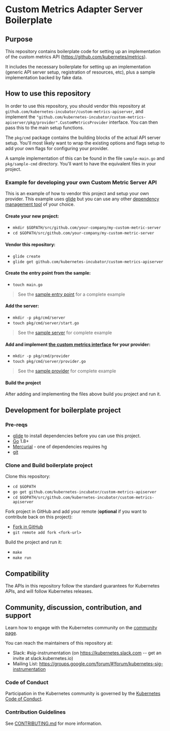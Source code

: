 # Custom Metrics Adapter Server Boilerplate

## Purpose

This repository contains boilerplate code for setting up an implementation
of the custom metrics API (https://github.com/kubernetes/metrics).

It includes the necessary boilerplate for setting up an implementation
(generic API server setup, registration of resources, etc), plus a sample
implementation backed by fake data.

## How to use this repository

In order to use this repository, you should vendor this repository at
`github.com/kubernetes-incubator/custom-metrics-apiserver`, and implement the
`"github.com/kubernetes-incubator/custom-metrics-apiserver/pkg/provider".CustomMetricsProvider`
interface.  You can then pass this to the main setup functions.

The `pkg/cmd` package contains the building blocks of the actual API
server setup.  You'll most likely want to wrap the existing options and
flags setup to add your own flags for configuring your provider.

A sample implementation of this can be found in the file `sample-main.go`
and `pkg/sample-cmd` directory.  You'll want to have the equivalent files
in your project.

### Example for developing your own Custom Metric Server API
This is an example of how to vendor this project and setup your own provider.  This example uses [glide](https://github.com/Masterminds/glide) but you can use any other [dependency management tool](https://github.com/golang/go/wiki/PackageManagementTools) of your choice.

#### Create your new project:

- `mkdir $GOPATH/src/github.com/your-company/my-custom-metric-server`
- `cd $GOPATH/src/github.com/your-company/my-custom-metric-server`

#### Vendor this repository:

- `glide create`
- `glide get github.com/kubernetes-incubator/custom-metrics-apiserver`

#### Create the entry point from the sample:

- `touch main.go` 

> See the [sample entry point](https://github.com/kubernetes-incubator/custom-metrics-apiserver/blob/master/sample-main.go) for a complete example

#### Add the server:

- `mkdir -p pkg/cmd/server`
- `touch pkg/cmd/server/start.go` 

> See the [sample server](https://github.com/kubernetes-incubator/custom-metrics-apiserver/blob/master/pkg/sample-cmd/server/start.go) for complete example

#### Add and implement [the custom metrics interface](https://github.com/kubernetes-incubator/custom-metrics-apiserver/blob/d8f23423aa1d0ff2bc9656da863d721725b3c68a/pkg/provider/interfaces.go#L84) for your provider:

- `mkdir -p pkg/cmd/provider`
- `touch pkg/cmd/server/provider.go` 

> See the [sample provider](https://github.com/kubernetes-incubator/custom-metrics-apiserver/blob/master/pkg/sample-cmd/provider/provider.go) for complete example

#### Build the project
After adding and implementing the files above build you project and run it.

## Development for boilerplate project

### Pre-reqs

- [glide](https://github.com/Masterminds/glide#install) to install dependencies before you can use this project.
- [Go](https://golang.org/doc/install) 1.8+ 
- [Mercurial](https://www.mercurial-scm.org/downloads) - one of dependencies requires hg
- [git](https://git-scm.com/downloads)

### Clone and Build boilerplate project

Clone this repository:
- `cd $GOPATH` 
- `go get github.com/kubernetes-incubator/custom-metrics-apiserver`
- `cd $GOPATH/src/github.com/kubernetes-incubator/custom-metrics-apiserver`

Fork project in GitHub and add your remote (**optional** if you want to contribute back on this project):
- [Fork in GitHub](https://help.github.com/articles/fork-a-repo/)
- `git remote add fork <fork-url>`

Build the project and run it:
- `make`
- `make run`

## Compatibility

The APIs in this repository follow the standard guarantees for Kubernetes
APIs, and will follow Kubernetes releases.

## Community, discussion, contribution, and support

Learn how to engage with the Kubernetes community on the [community
page](http://kubernetes.io/community/).

You can reach the maintainers of this repository at:

- Slack: #sig-instrumentation (on https://kubernetes.slack.com -- get an
  invite at slack.kubernetes.io)
- Mailing List:
  https://groups.google.com/forum/#!forum/kubernetes-sig-instrumentation

### Code of Conduct

Participation in the Kubernetes community is governed by the [Kubernetes
Code of Conduct](code-of-conduct.md).

### Contribution Guidelines

See [CONTRIBUTING.md](CONTRIBUTING.md) for more information.
